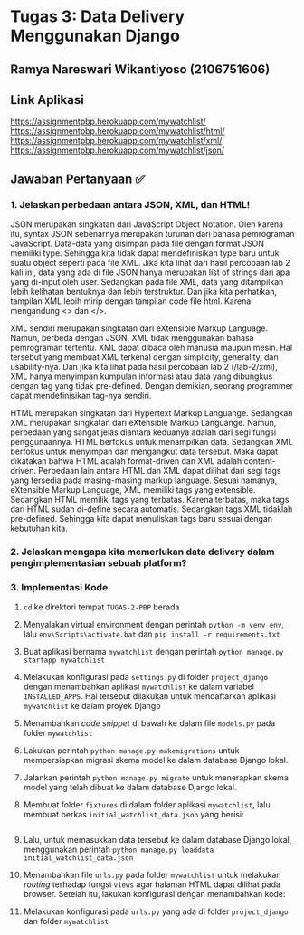 # Tugas 3: Data Delivery Menggunakan Django

## Ramya Nareswari Wikantiyoso (2106751606)


## Link Aplikasi
https://assignmentpbp.herokuapp.com/mywatchlist/
https://assignmentpbp.herokuapp.com/mywatchlist/html/
https://assignmentpbp.herokuapp.com/mywatchlist/xml/
https://assignmentpbp.herokuapp.com/mywatchlist/json/

## Jawaban Pertanyaan ✅

### 1. Jelaskan perbedaan antara JSON, XML, dan HTML!
JSON merupakan singkatan dari JavaScript Object Notation. Oleh karena itu, syntax JSON sebenarnya merupakan turunan dari bahasa pemrograman JavaScript. Data-data yang disimpan pada file dengan format JSON memiliki type. Sehingga kita tidak dapat mendefinisikan type baru untuk suatu object seperti pada file XML. Jika kita lihat dari hasil percobaan lab 2 kali ini, data yang ada di file JSON hanya merupakan list of strings dari apa yang di-input oleh user.
Sedangkan pada file XML, data yang ditampilkan lebih kelihatan bentuknya dan lebih terstruktur. Dan jika kita perhatikan, tampilan XML lebih mirip dengan tampilan code file html. Karena mengandung <> dan </>.

XML sendiri merupakan singkatan dari eXtensible Markup Language. Namun, berbeda dengan JSON, XML tidak menggunakan bahasa pemrograman tertentu. XML dapat dibaca oleh manusia maupun mesin. Hal tersebut yang membuat XML terkenal dengan simplicity, generality, dan usability-nya. Dan jika kita lihat pada hasil percobaan lab 2 (/lab-2/xml), XML hanya menyimpan kumpulan informasi atau data yang dibungkus dengan tag yang tidak pre-defined. Dengan demikian, seorang programmer dapat mendefinisikan tag-nya sendiri.

HTML merupakan singkatan dari Hypertext Markup Languange. Sedangkan XML merupakan singkatan dari eXtensible Markup Languange. Namun, perbedaan yang sangat jelas diantara keduanya adalah dari segi fungsi penggunaannya. HTML berfokus untuk menampilkan data. Sedangkan XML berfokus untuk menyimpan dan mengangkut data tersebut. Maka dapat dikatakan bahwa HTML adalah format-driven dan XML adalah content-driven.
Perbedaan lain antara HTML dan XML dapat dilihat dari segi tags yang tersedia pada masing-masing markup language. Sesuai namanya, eXtensible Markup Language, XML memiliki tags yang extensible. Sedangkan HTML memiliki tags yang terbatas. Karena terbatas, maka tags dari HTML sudah di-define secara automatis. Sedangkan tags XML tidaklah pre-defined. Sehingga kita dapat menuliskan tags baru sesuai dengan kebutuhan kita.

### 2. Jelaskan mengapa kita memerlukan data delivery dalam pengimplementasian sebuah platform?

### 3. Implementasi Kode
1. `cd` ke direktori tempat `TUGAS-2-PBP` berada
2. Menyalakan virtual environment dengan perintah `python -m venv env`, lalu `env\Scripts\activate.bat` dan `pip install -r requirements.txt`
2. Buat aplikasi bernama `mywatchlist` dengan perintah `python manage.py startapp mywatchlist`
3. Melakukan konfigurasi pada `settings.py` di folder `project_django` dengan menambahkan aplikasi `mywatchlist` ke dalam variabel `INSTALLED_APPS`. Hal tersebut dilakukan untuk mendaftarkan aplikasi `mywatchlist` ke dalam proyek Django

5. Menambahkan *code snippet* di bawah ke dalam file `models.py` pada folder `mywatchlist`

6. Lakukan perintah `python manage.py makemigrations` untuk mempersiapkan migrasi skema model ke dalam database Django lokal.

7. Jalankan perintah `python manage.py migrate` untuk menerapkan skema model yang telah dibuat ke dalam database Django lokal.

8. Membuat folder `fixtures` di dalam folder aplikasi `mywatchlist`, lalu membuat berkas `initial_watchlist_data.json` yang berisi:
```

```
9. Lalu, untuk memasukkan data tersebut ke dalam database Django lokal, menggunakan perintah `python manage.py loaddata initial_watchlist_data.json`

3. Menambahkan file `urls.py` pada folder `mywatchlist` untuk melakukan *routing* terhadap fungsi `views` agar halaman HTML dapat dilihat pada browser. Setelah itu, lakukan konfigurasi dengan menambahkan kode:

4. Melakukan konfigurasi pada `urls.py` yang ada di folder `project_django` dan folder `mywatchlist`
